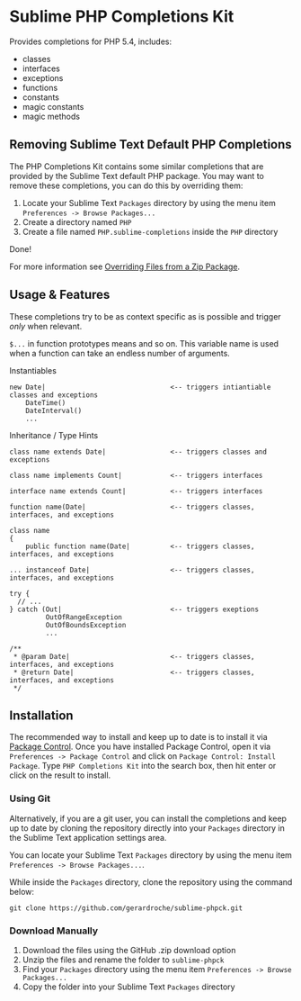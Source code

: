 Sublime PHP Completions Kit
===========================

Provides completions for PHP 5.4, includes:

* classes
* interfaces
* exceptions
* functions
* constants
* magic constants
* magic methods

Removing Sublime Text Default PHP Completions
---------------------------------------------

The PHP Completions Kit contains some similar completions that are provided by
the Sublime Text default PHP package. You may want to remove these completions,
you can do this by overriding them:

1. Locate your Sublime Text `Packages` directory by using the menu item
  `Preferences -> Browse Packages...`
2. Create a directory named `PHP`
3. Create a file named `PHP.sublime-completions` inside the `PHP` directory

Done!

For more information see [Overriding Files from a Zip Package].

[Overriding Files from a Zip Package]: http://www.sublimetext.com/docs/3/packages.html

Usage & Features
----------------

These completions try to be as context specific as is possible and trigger
*only* when relevant.

`$...` in function prototypes means and so on. This variable name is used when
a function can take an endless number of arguments.

Instantiables

    new Date|                               <-- triggers intiantiable classes and exceptions
        DateTime()
        DateInterval()
        ...

Inheritance / Type Hints

    class name extends Date|                <-- triggers classes and exceptions

    class name implements Count|            <-- triggers interfaces

    interface name extends Count|           <-- triggers interfaces

    function name(Date|                     <-- triggers classes, interfaces, and exceptions

    class name
    {
        public function name(Date|          <-- triggers classes, interfaces, and exceptions

    ... instanceof Date|                    <-- triggers classes, interfaces, and exceptions

    try {
      // ...
    } catch (Out|                           <-- triggers exeptions
             OutOfRangeException
             OutOfBoundsException
             ...

    /**
     * @param Date|                         <-- triggers classes, interfaces, and exceptions
     * @return Date|                        <-- triggers classes, interfaces, and exceptions
     */

Installation
------------

The recommended way to install and keep up to date is to install it via
[Package Control]. Once you have installed Package Control, open it via
`Preferences -> Package Control` and click on
`Package Control: Install Package`. Type `PHP Completions Kit` into the search
box, then hit enter or click on the result to install.

[Package Control]: https://sublime.wbond.net/installation

### Using Git

Alternatively, if you are a git user, you can install the completions and keep
up to date by cloning the repository directly into your `Packages` directory
in the Sublime Text application settings area.

You can locate your Sublime Text `Packages` directory by using the menu item
`Preferences -> Browse Packages...`.

While inside the `Packages` directory, clone the repository using the command
below:

    git clone https://github.com/gerardroche/sublime-phpck.git

### Download Manually

1. Download the files using the GitHub .zip download option
2. Unzip the files and rename the folder to `sublime-phpck`
3. Find your `Packages` directory using the menu item
  `Preferences -> Browse Packages...`
4. Copy the folder into your Sublime Text `Packages` directory
